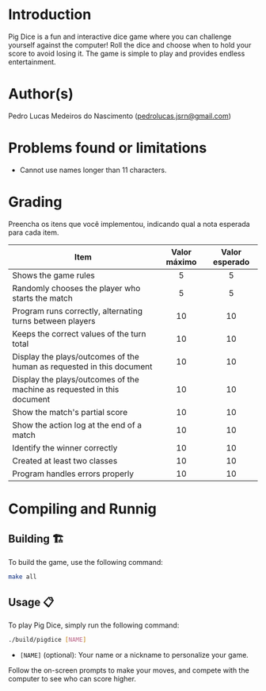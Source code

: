 # Introduction

Pig Dice is a fun and interactive dice game where you can challenge yourself against the computer! Roll the dice and choose when to hold your score to avoid losing it. The game is simple to play and provides endless entertainment.

# Author(s)

Pedro Lucas Medeiros do Nascimento (pedrolucas.jsrn@gmail.com)

# Problems found or limitations

 - Cannot use names longer than 11 characters.

# Grading

Preencha os itens que você implementou, indicando qual a nota esperada para cada item.

Item     | Valor máximo   | Valor esperado
-------- | :-----: | :-----:
Shows the game rules | 5 | 5
Randomly chooses the player who starts the match | 5 | 5
Program runs correctly, alternating turns between players | 10 | 10
Keeps the correct values of the turn total    | 10 | 10
Display the plays/outcomes of the human as requested in this document | 10 | 10
Display the plays/outcomes of the machine as requested in this document | 10 | 10
Show the match's partial score | 10 | 10
Show the action log at the end of a match | 10 | 10
Identify the winner correctly | 10 | 10
Created at least two classes | 10 | 10
Program handles errors properly | 10 | 10

# Compiling and Runnig

## Building 🏗️
To build the game, use the following command:
```bash
make all
```

## Usage 📋
To play Pig Dice, simply run the following command:
```bash
./build/pigdice [NAME]
```
- `[NAME]` (optional): Your name or a nickname to personalize your game.

Follow the on-screen prompts to make your moves, and compete with the computer to see who can score higher.
